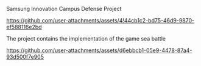 Samsung Innovation Campus Defense Project


https://github.com/user-attachments/assets/4!44cb1c2-bd75-46d9-9870-ef588116e2bd



The project contains the implementation of the game sea battle


https://github.com/user-attachments/assets/d6ebbcb1-05e9-4478-87a4-93d500f7e905

